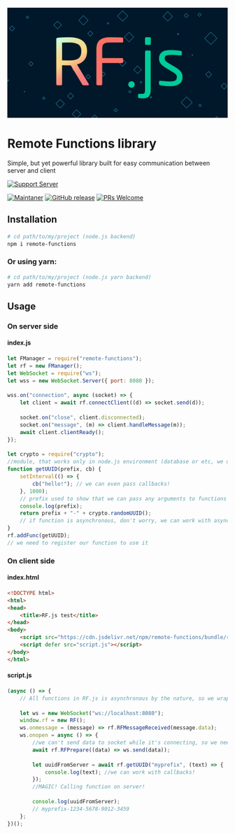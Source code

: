 ![RF.js  Logo](readme_b.svg)

# Remote Functions library

Simple, but yet powerful library built for easy communication between server and client

[![Support Server](https://img.shields.io/discord/868937600663162960.svg?label=Angrymouse%20Dev%20Support&logo=Discord&colorB=7289da&style=for-the-badge)](https://discord.gg/CSdEyGpBwr)

[![Maintaner](https://img.shields.io/badge/maintainer-Angrymouse-darkred)](https://github.com/angrymouse)
[![GitHub release](https://img.shields.io/github/release/angrymouse/remote-functions.svg)](https://GitHub.com/angrymouse/remote-functions/releases/)
[![PRs Welcome](https://img.shields.io/badge/PRs-welcome-brightgreen.svg?style=flat-square)](http://makeapullrequest.com)
## Installation

```sh
# cd path/to/my/project (node.js backend)
npm i remote-functions
```

### Or using yarn:

```sh
# cd path/to/my/project (node.js yarn backend)
yarn add remote-functions
```


## Usage

### On server side

#### index.js

```js
let FManager = require("remote-functions");
let rf = new FManager();
let WebSocket = require("ws");
let wss = new WebSocket.Server({ port: 8080 });

wss.on("connection", async (socket) => {
    let client = await rf.connectClient((d) => socket.send(d));

    socket.on("close", client.disconnected);
    socket.on("message", (m) => client.handleMessage(m));
    await client.clientReady();
});

let crypto = require("crypto");
//module, that works only in node.js environment (database or etc, we used crypto only for example)
function getUUID(prefix, cb) {
    setInterval(() => {
        cb("hello!"); // we can even pass callbacks!
    }, 1000);
    // prefix used to show that we can pass any arguments to functions
    console.log(prefix);
    return prefix + "-" + crypto.randomUUID();
    // if function is asynchronous, don't worry, we can work with async functions!
}
rf.addFunc(getUUID);
// we need to register our function to use it


```

### On client side

#### index.html

```html
<!DOCTYPE html>
<html>
<head>
    <title>RF.js test</title>
</head>
<body>
    <script src="https://cdn.jsdelivr.net/npm/remote-functions/bundle/rf.js"></script>
    <script defer src="script.js"></script>
</body>
</html>
```

#### script.js

```js
(async () => {
    // All functions in RF.js is asynchronous by the nature, so we wrapped our code in async function to use awaits

    let ws = new WebSocket("ws://localhost:8080");
    window.rf = new RF();
    ws.onmessage = (message) => rf.RFMessageReceived(message.data);
    ws.onopen = async () => {
        //we can't send data to socket while it's connecting, so we need to wait while socket will be connected
        await rf.RFPrepare((data) => ws.send(data));

        let uuidFromServer = await rf.getUUID("myprefix", (text) => {
            console.log(text); //we can work with callbacks!
        });
        //MAGIC! Calling function on server!

        console.log(uuidFromServer);
        // myprefix-1234-5678-9012-3459
    };
})();

```
